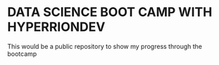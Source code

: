 # DATA SCIENCE BOOT CAMP WITH HYPERRIONDEV

This would be a public repository to show my progress through the bootcamp
